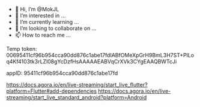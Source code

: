 - 👋 Hi, I’m @MokJL
- 👀 I’m interested in ...
- 🌱 I’m currently learning ...
- 💞️ I’m looking to collaborate on ...
- 📫 How to reach me ...

<!---
MokJL/MokJL is a ✨ special ✨ repository because its `README.md` (this file) appears on your GitHub profile.
You can click the Preview link to take a look at your changes.
--->
Temp token: 
00695411cf96b954cca90dd876c1abe17fdIABfOMeXpGrH9BmL3H7ST+PlLoq4Kf4103tk3rLZl08gYcDzfHsAAAAAEABVqCrXVk3CYgEAAQBWTcJi

appID: 95411cf96b954cca90dd876c1abe17fd

https://docs.agora.io/en/live-streaming/start_live_flutter?platform=Flutter#add-dependencies
https://docs.agora.io/en/live-streaming/start_live_standard_android?platform=Android
